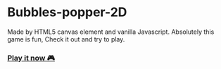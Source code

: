 # Bubbles-popper-2D
Made by HTML5 canvas element and vanilla Javascript. Absolutely this game is fun, Check it out and try to play. 
### [Play it now 🎮](https://github.com/aldrin112602/Bubbles-popper-2D)
